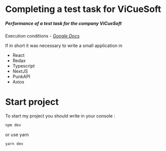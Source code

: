 # Completing a test task for ViCueSoft
##### _Performance of a test task for the company ViCueSoft_

Execution conditions - [_Google Docs_](https://docs.google.com/document/d/15GjolnkSiIjNteluerRI3ivkHla-XCHQprrsSv9ibMQ/edit?usp=sharing.)

If in short it was necessary to write a small application in 
- React
- Redax
- Typescript
- NextJS
- PunkAPI
- Axios


# Start project
To start my project you should write in your console :

```sh
npm dev
```
or use yarn
```sh
yarn dev
```


